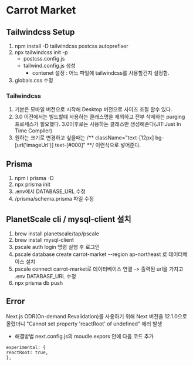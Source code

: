 # Carrot Market

## Tailwindcss Setup

1. npm install -D tailwindcss postcss autoprefixer
2. npx tailwindcss init -p
    - postcss.config.js
    - tailwind.config.js 생성
        - contenet 설정 : 어느 파일에 tailwindcss를 사용할건지 설정함.
3. globals.css 수정

### Tailwindcss

1. 기본은 모바일 버전으로 시작해 Desktop 버전으로 사이즈 조절 할수 있다.
2. 3.0 이전에서는 빌드할떄 사용하는 클래스명을 제외하고 전부 삭제하는 purging 프로세스가 필요했다. 3.0이후로는 사용하는 클래스만 생성해준다(JIT:Just In Time Compiler)
3. 원하는 크기로 변경하고 싶을때는 /** className="text-[12px] bg-[url('imageUrl')] text-[#000]" **/ 이런식으로 넣어준다.

## Prisma

1. npm i prisma -D
2. npx prisma init
3. .env에서 DATABASE_URL 수정
4. /prisma/schema.prisma 파일 수정

## PlanetScale cli / mysql-client 설치

1. brew install planetscale/tap/pscale
2. brew install mysql-client
3. pscale auth login 명령 실행 후 로그인
4. pscale database create carrot-market --region ap-northeast 로 데이터베이스 설치
5. pscale connect carrot-market로 데이터베이스 연결 -> 출력된 url을 가지고 .env DATABASE_URL 수정
6. npx prisma db push

## Error

Next.js ODR(On-demand Revalidation)를 사용하기 위해 Next 버전을 12.1.0으로 올렸더니
"Cannot set property 'reactRoot' of undefined" 에러 발생

-   해결방법
    next.config.js의 moudle.expors 안에 다음 코드 추가

```
experimental: {
reactRoot: true,
},
```
